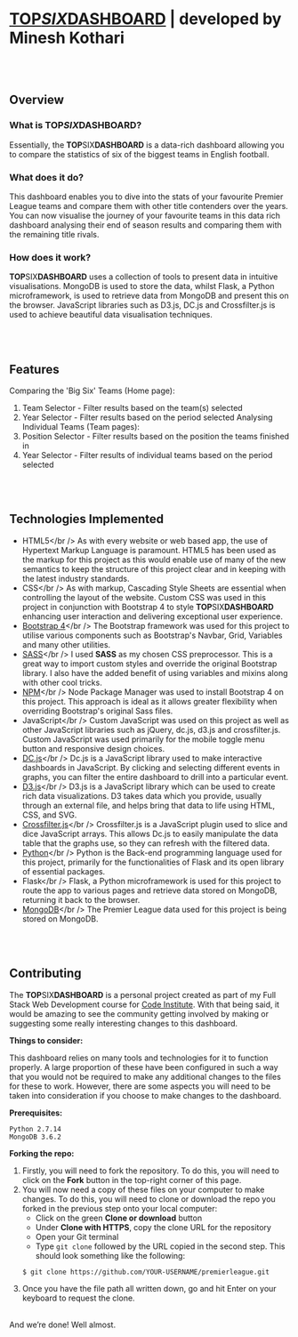# [TOP*SIX*DASHBOARD](https://top-six-dashboard.herokuapp.com/) | developed by Minesh Kothari

<br />
<br />

## Overview

### What is TOP*SIX*DASHBOARD?

Essentially, the **TOP**SIX**DASHBOARD** is a data-rich dashboard allowing you to compare the statistics of six of the biggest teams in English football.

### What does it do?

This dashboard enables you to dive into the stats of your favourite Premier League teams and compare them with other title contenders over the years. You can now visualise the journey of your favourite teams in this data rich dashboard analysing their end of season results and comparing them with the remaining title rivals.

### How does it work?

**TOP**SIX**DASHBOARD** uses a collection of tools to present data in intuitive visualisations. MongoDB is used to store the data, whilst Flask, a Python microframework, is used to retrieve data from MongoDB and present this on the browser. JavaScript libraries such as D3.js, DC.js and Crossfilter.js is used to achieve beautiful data visualisation techniques.

<br />
<br />

## Features

Comparing the 'Big Six' Teams (Home page):
1. Team Selector - Filter results based on the team(s) selected
2. Year Selector - Filter results based on the period selected
Analysing Individual Teams (Team pages):
1. Position Selector - Filter results based on the position the teams finished in
2. Year Selector - Filter results of individual teams based on the period selected

<br />
<br />

## Technologies Implemented

- HTML5</br />
	 As with every website or web based app, the use of Hypertext Markup Language is paramount. HTML5 has been used as the markup for this project as this would enable use of many of the new semantics to keep the structure of this project clear and in keeping with the latest industry standards.
- CSS</br />
	 As with markup, Cascading Style Sheets are essential when controlling the layout of the website. Custom CSS was used in this project in conjunction with Bootstrap 4 to style **TOP**SIX**DASHBOARD** enhancing user interaction and delivering exceptional user experience.
- [Bootstrap 4](https://getbootstrap.com/docs/4.0/getting-started/introduction)</br />
	 The Bootstrap framework was used for this project to utilise various components such as Bootstrap's Navbar, Grid, Variables and many other utilities.
- [SASS](https://sass-lang.com)</br />
     I used **SASS** as my chosen CSS preprocessor. This is a great way to import custom styles and override the original Bootstrap library. I also have the added benefit of using variables and mixins along with other cool tricks. 
- [NPM](https://www.npmjs.com/)</br />
	 Node Package Manager was used to install Bootstrap 4 on this project. This approach is ideal as it allows greater flexibility when overriding Bootstrap's original Sass files.
- JavaScript</br />
	 Custom JavaScript was used on this project as well as other JavaScript libraries such as jQuery, dc.js, d3.js and crossfilter.js. Custom JavaScript was used primarily for the mobile toggle menu button and responsive design choices.
- [DC.js](https://dc-js.github.io/dc.js/)</br />
	 Dc.js is a JavaScript library used to make interactive dashboards in JavaScript. By clicking and selecting different events in graphs, you can filter the entire dashboard to drill into a particular event.
- [D3.js](https://d3js.org/)</br />
	 D3.js is a JavaScript library which can be used to create rich data visualizations. D3 takes data which you provide, usually through an external file, and helps bring that data to life using HTML, CSS, and SVG.
- [Crossfilter.js](http://square.github.io/crossfilter/)</br />
	 Crossfilter.js is a JavaScript plugin used to slice and dice JavaScript arrays. This allows Dc.js to easily manipulate the data table that the graphs use, so they can refresh with the filtered data.
- [Python](https://www.python.org/)</br />
	 Python is the Back-end programming language used for this project, primarily for the functionalities of Flask and its open library of essential packages. 
- Flask</br />
	 Flask, a Python microframework is used for this project to route the app to various pages and retrieve data stored on MongoDB, returning it back to the browser.
- [MongoDB](https://www.mongodb.com/)</br />
	 The Premier League data used for this project is being stored on MongoDB.

<br />
<br />

## Contributing

The **TOP**SIX**DASHBOARD** is a personal project created as part of my Full Stack Web Development course for [Code Institute](https://www.codeinstitute.net/). With that being said, it would be amazing to see the community getting involved by making or suggesting some really interesting changes to this dashboard.

**Things to consider:**

This dashboard relies on many tools and technologies for it to function properly. A large proportion of these have been configured in such a way that you would not be required to make any additional changes to the files for these to work. However, there are some aspects you will need to be taken into consideration if you choose to make changes to the dashboard.

**Prerequisites:**
```
Python 2.7.14
MongoDB 3.6.2
```

**Forking the repo:**

1. Firstly, you will need to fork the repository. To do this, you will need to click on the **Fork** button in the top-right corner of this page.
2. You will now need a copy of these files on your computer to make changes. To do this, you will need to clone or download the repo you forked in the previous step onto your local computer:
	- Click on the green **Clone or download** button
	- Under **Clone with HTTPS**, copy the clone URL for the repository
	- Open your Git terminal
	- Type ```git clone``` followed by the URL copied in the second step. This should look something like the following:
	```console
	$ git clone https://github.com/YOUR-USERNAME/premierleague.git
	```
3. Once you have the file path all written down, go and hit Enter on your keyboard to request the clone.
<br />
And we’re done! Well almost.

